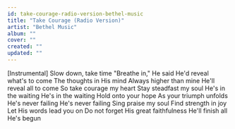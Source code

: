 ```yaml
---
id: take-courage-radio-version-bethel-music
title: "Take Courage (Radio Version)"
artist: "Bethel Music"
album: ""
cover: ""
created: ""
updated: ""
---
```


[Instrumental]
Slow down, take time
"Breathe in," He said
He'd reveal what's to come
The thoughts in His mind
Always higher than mine
He'll reveal all to come
So take courage my heart
Stay steadfast my soul
He's in the waiting
He's in the waiting
Hold onto your hope
As your triumph unfolds
He's never failing
He's never failing
Sing praise my soul
Find strength in joy
Let His words lead you on
Do not forget
His great faithfulness
He'll finish all He's begun